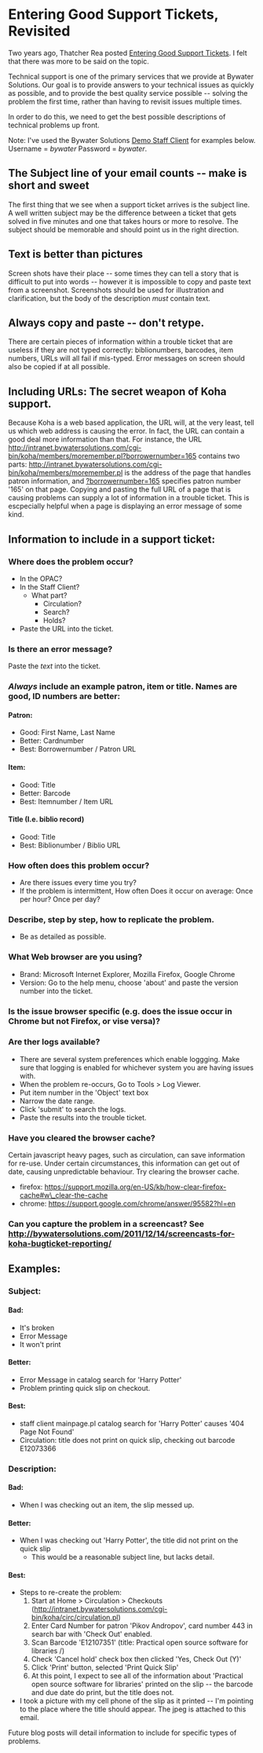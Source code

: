 # Entering Good Support Tickets, Revisited

Two years ago, Thatcher Rea posted [Entering Good Support Tickets](http://bywatersolutions.com/2012/04/09/entering-good-support-tickets/). I felt that there was more to be said on the topic. 

Technical support is one of the primary services that we provide at Bywater Solutions. Our goal is to provide answers to your technical issues as quickly as possible, and to provide the best quality service possible -- solving the problem the first time, rather than having to revisit issues multiple times.

In order to do this, we need to get the best possible descriptions of technical problems up front.

Note: I've used the Bywater Solutions [Demo Staff Client](http://intranet.bywatersolutions.com) for examples below. Username = *bywater* Password = *bywater*.

## The Subject line of your email counts -- make is short and sweet

The first thing that we see when a support ticket arrives is the subject line. A well written subject may be the difference between a ticket that gets solved in five minutes and one that takes hours or more to resolve. The subject should be memorable and should point us in the right direction.

## Text is better than pictures
Screen shots have their place -- some times they can tell a story that is difficult to put into words -- however it is impossible to copy and paste text from a screenshot. Screenshots should be used for illustration and clarification, but the body of the description *must* contain text.

## Always copy and paste -- don't retype.
There are certain pieces of information within a trouble ticket that are useless if they are not typed correctly: biblionumbers, barcodes, item numbers, URLs will all fail if mis-typed. Error messages on screen should also be copied if at all possible.

## Including URLs: The secret weapon of Koha support.
Because Koha is a web based application, the URL will, at the very least, tell us which web address is causing the error. In fact, the URL can contain a good deal more information than that. For instance, the URL <http://intranet.bywatersolutions.com/cgi-bin/koha/members/moremember.pl?borrowernumber=165> contains two parts: <http://intranet.bywatersolutions.com/cgi-bin/koha/members/moremember.pl> is the address of the page that handles patron information, and [?borrowernumber=165](http://intranet.bywatersolutions.com/cgi-bin/koha/members/moremember.pl?borrowernumber=165) specifies patron number '165' on that page. Copying and pasting the full URL of a page that is causing problems can supply a lot of information in a trouble ticket. This is escpecially helpful when a page is displaying an error message of some kind.

## Information to include in a support ticket:

### Where does the problem occur?
* In the OPAC?
* In the Staff Client?
    * What part?
        * Circulation?
        * Search?
        * Holds?
* Paste the URL into the ticket.

### Is there an error message? 
Paste the *text* into the ticket.

### *Always* include an example patron, item or title. Names are good, ID numbers are better:
#### Patron:
* Good: First Name, Last Name
* Better: Cardnumber
* Best: Borrowernumber / Patron URL

#### Item:
* Good: Title
* Better: Barcode
* Best: Itemnumber / Item URL

#### Title (I.e. biblio record)
* Good: Title
* Best: Biblionumber / Biblio URL

### How often does this problem occur?  
* Are there issues every time you try? 
* If the problem is intermittent, How often Does it occur on  average: Once per hour? Once per day?

### Describe, step by step, how to replicate the problem.
* Be as detailed as possible. 

### What Web browser are you using?
* Brand: Microsoft Internet Explorer, Mozilla Firefox, Google Chrome
* Version: Go to the help menu, choose 'about' and paste the version number into the ticket.

### Is the issue browser specific (e.g. does the issue occur in Chrome but not Firefox, or vise versa)?

### Are ther logs available?
* There are several system preferences which enable loggging. Make sure that logging is enabled for whichever system you are having issues with.
* When the problem re-occurs, Go to Tools > Log Viewer. 
* Put item number in the 'Object' text box
* Narrow the date range. 
* Click 'submit' to search the logs. 
* Paste the results into the trouble ticket.

### Have you cleared the browser cache?

Certain javascript heavy pages, such as circulation, can save information for re-use. Under certain circumstances, this information can get out of date, causing unpredictable behaviour. Try clearing the browser cache.

* firefox:  <https://support.mozilla.org/en-US/kb/how-clear-firefox-cache#w\_clear-the-cache>
* chrome:  <https://support.google.com/chrome/answer/95582?hl=en>

### Can you capture the problem in a screencast? See <http://bywatersolutions.com/2011/12/14/screencasts-for-koha-bugticket-reporting/>

## Examples:

### Subject:

#### Bad: 
* It's broken
* Error Message
* It won't print

#### Better:
* Error Message in catalog search for 'Harry Potter'
* Problem printing quick slip on checkout.

#### Best:
* staff client mainpage.pl catalog search for 'Harry Potter' causes '404 Page Not Found'
* Circulation: title does not print on quick slip, checking out barcode E12073366

### Description:

#### Bad:
* When I was checking out an item, the slip messed up.

#### Better:
* When I was checking out 'Harry Potter', the title did not print on the quick slip
    * This would be a reasonable subject line, but lacks detail.

#### Best:
* Steps to re-create the problem:
    1. Start at Home > Circulation > Checkouts (http://intranet.bywatersolutions.com/cgi-bin/koha/circ/circulation.pl)
    2. Enter Card Number for patron 'Pikov Andropov', card number 443 in search bar with 'Check Out' enabled.
    3. Scan Barcode 'E12107351' (title: Practical open source software for libraries /)
    4. Check 'Cancel hold' check box then clicked 'Yes, Check Out (Y)'
    5. Click 'Print' button, selected 'Print Quick Slip'
    6. At this point, I expect to see all of the information about 'Practical open source software for libraries' printed on the slip -- the barcode and due date do print, but the title does not.
* I took a picture with my cell phone of the slip as it printed -- I'm pointing to the place where the title should appear. The jpeg is attached to this email.

Future blog posts will detail information to include for specific types of problems.

